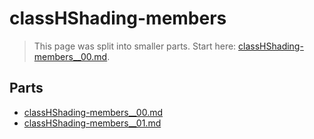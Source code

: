 # classHShading-members

> This page was split into smaller parts. Start here: [classHShading-members__00.md](classHShading-members__00.md).

## Parts

- [classHShading-members__00.md](classHShading-members__00.md)
- [classHShading-members__01.md](classHShading-members__01.md)
